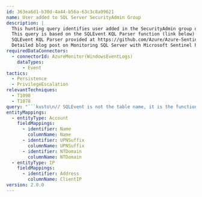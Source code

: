 ```yaml
---
id: 363ea6d1-b30d-4a44-b56a-63c3c8a99621
name: User added to SQL Server SecurityAdmin Group
description: |
  This hunting query identifies user added in the SecurityAdmin group of SQL Server
  This query is based on the SQLEvent KQL Parser function (link below)
  SQLEvent KQL Parser provided at https://github.com/Azure/Azure-Sentinel/tree/master/Parsers/SQLSever
  Detailed blog post on Monitoring SQL Server with Microsoft Sentinel https://techcommunity.microsoft.com/t5/azure-sentinel/monitoring-sql-server-with-azure-sentinel/ba-p/1502960
requiredDataConnectors:
  - connectorId: AzureMonitor(WindowsEventLogs)
    dataTypes:
      - Event
tactics:
  - Persistence
  - PrivilegeEscalation
relevantTechniques:
  - T1098
  - T1078
query: "```kusto\n// SQLEvent is not the table name, it is the function name that should already be imported into your workspace.\n// The underlying table where the data exists is the Event table.\n// This query tracks user added into SecurityAdmingroup\nSQLEvent\n| where Statement has_all (\"Alter Server role\", \"add member\")\n| parse Statement with * \"ADD MEMBER [\" TargetUser:string \"]\" *\n| where ObjectName has \"securityadmin\"\n| project TimeGenerated, Computer, Action, ClientIP, CurrentUser, DatabaseName, TargetUser, ObjectName, Statement \n| extend Name = iff(CurrentUser contains '@', tostring(split(CurrentUser, '@', 0)[0]), CurrentUser)\n| extend UPNSuffix = iff(CurrentUser contains '@', tostring(split(CurrentUser, '@', 1)[0]), '')\n| extend Name = iff(CurrentUser contains '\\\\', tostring(split(CurrentUser, '\\\\', 1)[0]), Name)\n| extend NTDomain = iff(CurrentUser contains '\\\\', tostring(split(CurrentUser, '\\\\', 0)[0]), '')\n| extend Account_0_Name = Name\n| extend Account_0_UPNSuffix = UPNSuffix\n| extend Account_0_NTDomain = NTDomain\n| extend IP_0_Address = ClientIP\n```"
entityMappings:
  - entityType: Account
    fieldMappings:
      - identifier: Name
        columnName: Name
      - identifier: UPNSuffix
        columnName: UPNSuffix
      - identifier: NTDomain
        columnName: NTDomain
  - entityType: IP
    fieldMappings:
      - identifier: Address
        columnName: ClientIP
version: 2.0.0
---
```


